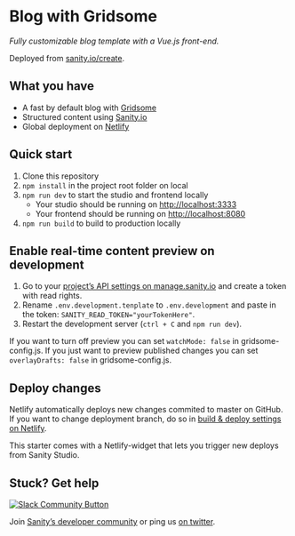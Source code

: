 # Blog with Gridsome

_Fully customizable blog template with a Vue.js front-end._

Deployed from [sanity.io/create](https://www.sanity.io/create/?template=sanity-io%2Fsanity-template-gridsome-blog).

## What you have

- A fast by default blog with [Gridsome](https://gridsome.org)
- Structured content using [Sanity.io](https://www.sanity.io)
- Global deployment on [Netlify](https://netlify.com)

## Quick start

1. Clone this repository
2. `npm install` in the project root folder on local
3. `npm run dev` to start the studio and frontend locally
   - Your studio should be running on [http://localhost:3333](http://localhost:3333)
   - Your frontend should be running on [http://localhost:8080](http://localhost:8080)
4. `npm run build` to build to production locally

## Enable real-time content preview on development

1. Go to your [project’s API settings on manage.sanity.io](https://manage.sanity.io/projects/ilfez7z8/settings/api) and create a token with read rights.
2. Rename `.env.development.tenplate` to `.env.development` and paste in the token: `SANITY_READ_TOKEN="yourTokenHere"`.
3. Restart the development server (`ctrl + C` and `npm run dev`).

If you want to turn off preview you can set `watchMode: false` in gridsome-config.js. If you just want to preview published changes you can set `overlayDrafts: false` in gridsome-config.js.

## Deploy changes

Netlify automatically deploys new changes commited to master on GitHub. If you want to change deployment branch, do so in [build & deploy settings on Netlify](https://www.netlify.com/docs/continuous-deployment/#branches-deploys).

This starter comes with a Netlify-widget that lets you trigger new deploys from Sanity Studio.

## Stuck? Get help

[![Slack Community Button](https://slack.sanity.io/badge.svg)](https://slack.sanity.io/)

Join [Sanity’s developer community](https://slack.sanity.io) or ping us [on twitter](https://twitter.com/sanity_io).
